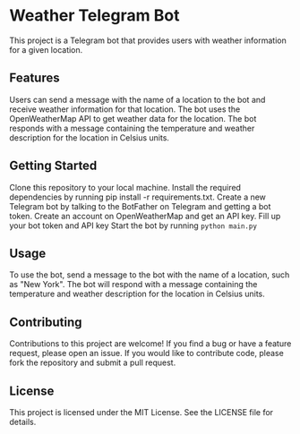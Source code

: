 # Weather Telegram Bot
This project is a Telegram bot that provides users with weather information for a given location.

## Features
Users can send a message with the name of a location to the bot and receive weather information for that location.
The bot uses the OpenWeatherMap API to get weather data for the location.
The bot responds with a message containing the temperature and weather description for the location in Celsius units.
## Getting Started
Clone this repository to your local machine.
Install the required dependencies by running pip install -r requirements.txt.
Create a new Telegram bot by talking to the BotFather on Telegram and getting a bot token.
Create an account on OpenWeatherMap and get an API key.
Fill up your bot token and API key
Start the bot by running `python main.py`
## Usage
To use the bot, send a message to the bot with the name of a location, such as "New York". The bot will respond with a message containing the temperature and weather description for the location in Celsius units.

## Contributing
Contributions to this project are welcome! If you find a bug or have a feature request, please open an issue. If you would like to contribute code, please fork the repository and submit a pull request.

## License
This project is licensed under the MIT License. See the LICENSE file for details.
